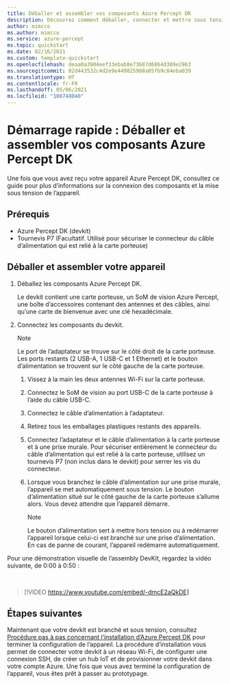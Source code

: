 ```yaml
---
title: Déballer et assembler vos composants Azure Percept DK
description: Découvrez comment déballer, connecter et mettre sous tension votre appareil Azure Percept DK
author: mimcco
ms.author: mimcco
ms.service: azure-percept
ms.topic: quickstart
ms.date: 02/16/2021
ms.custom: template-quickstart
ms.openlocfilehash: deaa0a3904eef33ebab8e73687d6864d389e2963
ms.sourcegitcommit: 02d443532c4d2e9e449025908a05fb9c84eba039
ms.translationtype: HT
ms.contentlocale: fr-FR
ms.lasthandoff: 05/06/2021
ms.locfileid: "108748040"
---
```

# <a name="quickstart-unbox-and-assemble-your-azure-percept-dk-components"></a>Démarrage rapide : Déballer et assembler vos composants Azure Percept DK

Une fois que vous avez reçu votre appareil Azure Percept DK, consultez ce guide pour plus d’informations sur la connexion des composants et la mise sous tension de l’appareil.

## <a name="prerequisites"></a>Prérequis

- Azure Percept DK (devkit)
- Tournevis P7 (Facultatif. Utilisé pour sécuriser le connecteur du câble d’alimentation qui est relié à la carte porteuse)

## <a name="unbox-and-assemble-your-device"></a>Déballer et assembler votre appareil

1. Déballez les composants Azure Percept DK.

    Le devkit contient une carte porteuse, un SoM de vision Azure Percept, une boîte d’accessoires contenant des antennes et des câbles, ainsi qu’une carte de bienvenue avec une clé hexadécimale.

1. Connectez les composants du devkit.

    > [!NOTE]
    > Le port de l’adaptateur se trouve sur le côté droit de la carte porteuse. Les ports restants (2 USB-A, 1 USB-C et 1 Ethernet) et le bouton d’alimentation se trouvent sur le côté gauche de la carte porteuse.

    1. Vissez à la main les deux antennes Wi-Fi sur la carte porteuse.

    1. Connectez le SoM de vision au port USB-C de la carte porteuse à l’aide du câble USB-C.

    1. Connectez le câble d’alimentation à l’adaptateur.

    1. Retirez tous les emballages plastiques restants des appareils.

    1. Connectez l’adaptateur et le câble d’alimentation à la carte porteuse et à une prise murale. Pour sécuriser entièrement le connecteur du câble d’alimentation qui est relié à la carte porteuse, utilisez un tournevis P7 (non inclus dans le devkit) pour serrer les vis du connecteur.

    1. Lorsque vous branchez le câble d’alimentation sur une prise murale, l’appareil se met automatiquement sous tension. Le bouton d’alimentation situé sur le côté gauche de la carte porteuse s’allume alors. Vous devez attendre que l’appareil démarre.

        > [!NOTE]
        > Le bouton d’alimentation sert à mettre hors tension ou à redémarrer l’appareil lorsque celui-ci est branché sur une prise d’alimentation. En cas de panne de courant, l’appareil redémarre automatiquement.

Pour une démonstration visuelle de l’assembly DevKit, regardez la vidéo suivante, de 0:00 à 0:50 :

</br>

> [!VIDEO https://www.youtube.com/embed/-dmcE2aQkDE]

## <a name="next-steps"></a>Étapes suivantes

Maintenant que votre devkit est branché et sous tension, consultez [Procédure pas à pas concernant l’installation d’Azure Percept DK](./quickstart-percept-dk-set-up.md) pour terminer la configuration de l’appareil. La procédure d’installation vous permet de connecter votre devkit à un réseau Wi-Fi, de configurer une connexion SSH, de créer un hub IoT et de provisionner votre devkit dans votre compte Azure. Une fois que vous avez terminé la configuration de l’appareil, vous êtes prêt à passer au prototypage.